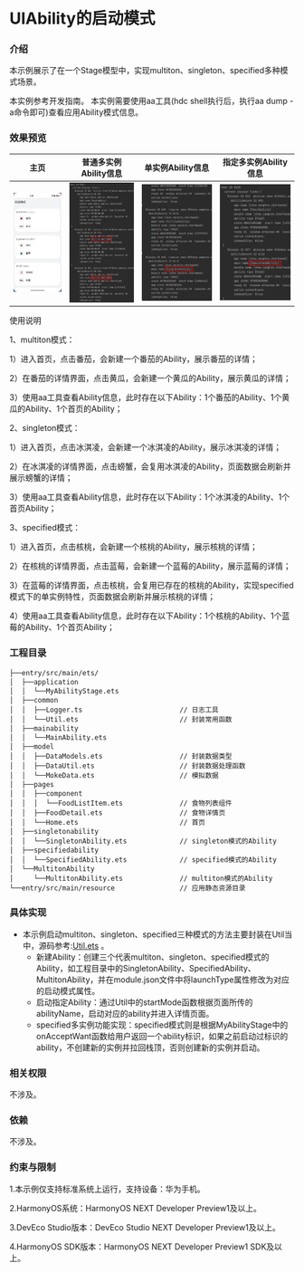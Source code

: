 # UIAbility的启动模式

### 介绍

本示例展示了在一个Stage模型中，实现multiton、singleton、specified多种模式场景。

本实例参考开发指南。
本实例需要使用aa工具(hdc shell执行后，执行aa dump -a命令即可)查看应用Ability模式信息。

### 效果预览

|主页| 普通多实例Ability信息                                                 |单实例Ability信息|指定多实例Ability信息|
|--------------------------------|----------------------------------------------------------------|--------------------------------|--------------------------------|
|![home](screenshots/devices/home.jpeg)| ![普通多实例Ability信息](screenshots/devices/MultitonAbilityMsg.jpeg) |![单实例Ability信息](screenshots/devices/singletonAbilityMsg.jpeg)|![指定多实例Ability信息](screenshots/devices/specifiedAbilityMsg.jpeg)|

使用说明

1、multiton模式：

1）进入首页，点击番茄，会新建一个番茄的Ability，展示番茄的详情；

2）在番茄的详情界面，点击黄瓜，会新建一个黄瓜的Ability，展示黄瓜的详情；

3）使用aa工具查看Ability信息，此时存在以下Ability：1个番茄的Ability、1个黄瓜的Ability、1个首页的Ability；

2、singleton模式：

1）进入首页，点击冰淇凌，会新建一个冰淇凌的Ability，展示冰淇凌的详情；

2）在冰淇凌的详情界面，点击螃蟹，会复用冰淇凌的Ability，页面数据会刷新并展示螃蟹的详情；

3）使用aa工具查看Ability信息，此时存在以下Ability：1个冰淇凌的Ability、1个首页Ability；

3、specified模式：

1）进入首页，点击核桃，会新建一个核桃的Ability，展示核桃的详情；

2）在核桃的详情界面，点击蓝莓，会新建一个蓝莓的Ability，展示蓝莓的详情；

3）在蓝莓的详情界面，点击核桃，会复用已存在的核桃的Ability，实现specified模式下的单实例特性，页面数据会刷新并展示核桃的详情；

4）使用aa工具查看Ability信息，此时存在以下Ability：1个核桃的Ability、1个蓝莓的Ability、1个首页Ability；

### 工程目录
```
├──entry/src/main/ets/
│  ├──application
│  │  └──MyAbilityStage.ets 
│  ├──common
│  │  ├──Logger.ts                        // 日志工具
│  │  └──Util.ets                         // 封装常用函数
│  ├──mainability
│  │  └──MainAbility.ets 
│  ├──model
│  │  ├──DataModels.ets                   // 封装数据类型
│  │  ├──DataUtil.ets                     // 封装数据处理函数
│  │  └──MokeData.ets                     // 模拟数据
│  ├──pages
│  │  ├──component
│  │  │  └──FoodListItem.ets              // 食物列表组件
│  │  ├──FoodDetail.ets                   // 食物详情页
│  │  └──Home.ets                         // 首页
│  ├──singletonability                  
│  │  └──SingletonAbility.ets             // singleton模式的Ability
│  ├──specifiedability                  
│  │  └──SpecifiedAbility.ets             // specified模式的Ability
│  └──MultitonAbility                  
│     └──MultitonAbility.ets              // multiton模式的Ability
└──entry/src/main/resource                // 应用静态资源目录
```
### 具体实现

* 本示例启动multiton、singleton、specified三种模式的方法主要封装在Util当中，源码参考:[Util.ets](entry/src/main/ets/common/Util.ets) 。
  * 新建Ability：创建三个代表multiton、singleton、specified模式的Ability，如工程目录中的SingletonAbility、SpecifiedAbility、MultitonAbility，并在module.json文件中将launchType属性修改为对应的启动模式属性。
  * 启动指定Ability：通过Util中的startMode函数根据页面所传的abilityName，启动对应的ability并进入详情页面。
  * specified多实例功能实现：specified模式则是根据MyAbilityStage中的onAcceptWant函数给用户返回一个ability标识，如果之前启动过标识的ability，不创建新的实例并拉回栈顶，否则创建新的实例并启动。

### 相关权限

不涉及。

### 依赖

不涉及。

### 约束与限制

1.本示例仅支持标准系统上运行，支持设备：华为手机。

2.HarmonyOS系统：HarmonyOS NEXT Developer Preview1及以上。

3.DevEco Studio版本：DevEco Studio NEXT Developer Preview1及以上。

4.HarmonyOS SDK版本：HarmonyOS NEXT Developer Preview1 SDK及以上。